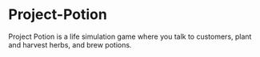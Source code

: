 # Project-Potion

Project Potion is a life simulation game where you talk to customers, plant and harvest herbs, and brew potions. 
